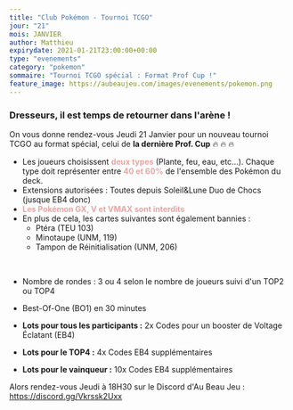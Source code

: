 ```yaml
---
title: "Club Pokémon - Tournoi TCGO"
jour: "21"
mois: JANVIER
author: Matthieu
expirydate: 2021-01-21T23:00:00+00:00
type: "evenements"
category: "pokemon"
sommaire: "Tournoi TCGO spécial : Format Prof Cup !"
feature_image: https://aubeaujeu.com/images/evenements/pokemon.png
---
```

### Dresseurs, il est temps de retourner dans l'arène !

On vous donne rendez-vous Jeudi 21 Janvier pour un nouveau tournoi TCGO au format spécial, celui de **la dernière Prof. Cup** :fire: :fire: :fire:
- Les joueurs choisissent <span style="color:#eaa4a4;">**deux types**</span> (Plante, feu, eau, etc...). Chaque type doit représenter entre <span style="color:#eaa4a4;"> **40 et 60%**  </span> de l'ensemble des Pokémon du deck.
- Extensions autorisées : Toutes depuis Soleil&Lune Duo de Chocs (jusque EB4 donc)
- <span style="color:#eaa4a4;">**Les Pokémon GX, V et VMAX sont interdits**</span>
- En plus de cela, les cartes suivantes sont également bannies :
  - Ptéra (TEU 103)
  - Minotaupe (UNM, 119)
  - Tampon de Réinitialisation (UNM, 206)

&nbsp;
- Nombre de rondes : 3 ou 4 selon le nombre de joueurs suivi d'un TOP2 ou TOP4
- Best-Of-One (BO1) en 30 minutes


- **Lots pour tous les participants :** 2x Codes pour un booster de Voltage Éclatant (EB4)
- **Lots pour le TOP4 :** 4x Codes EB4 supplémentaires
- **Lots pour le vainqueur :** 10x Codes EB4 supplémentaires

Alors rendez-vous Jeudi à 18H30 sur le Discord d'Au Beau Jeu : https://discord.gg/Vkrssk2Uxx
